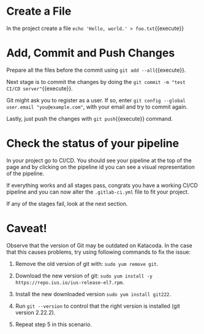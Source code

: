 # Create a File
In the project create a file `echo 'Hello, world.' > foo.txt`{{execute}}

# Add, Commit and Push Changes
Prepare all the files before the commit using `git add --all`{{execute}}. 

Next stage is to commit the changes by doing the `git commit -m "test CI/CD server"`{{execute}}.

Git might ask you to register as a user. If so, enter `git config --global user.email "you@example.com"`, with your email and try to commit again.

Lastly, just push the changes with `git push`{{execute}} command. 

# Check the status of your pipeline

In your project go to CI/CD. You should see your pipeline at the top of the page and by clicking on the pipeline id you can see a visual representation of the pipeline. 

If everything works and all stages pass, congrats you have a working CI/CD pipeline and you can now alter the `.gitlab-ci.yml` file to fit your project.

If any of the stages fail, look at the next section.

# Caveat!
Observe that the version of Git may be outdated on Katacoda.
In the case that this causes problems, try using following commands to fix the issue: 


1. Remove the old version of git with: `sudo yum remove git`.

2. Download the new version of git: `sudo yum install -y https://repo.ius.io/ius-release-el7.rpm`.

3. Install the new downloaded version `sudo yum install git222`.

4. Run `git --version` to control that the right version is installed (git version 2.22.2).

5. Repeat step 5 in this scenario.